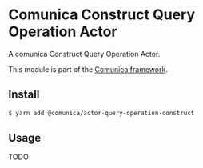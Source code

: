 # Comunica Construct Query Operation Actor

A comunica Construct Query Operation Actor.

This module is part of the [Comunica framework](https://github.com/comunica/comunica).

## Install

```bash
$ yarn add @comunica/actor-query-operation-construct
```

## Usage

TODO
